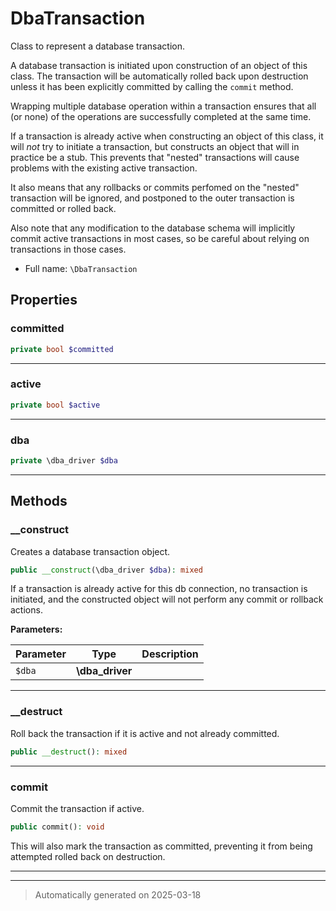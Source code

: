 
# DbaTransaction

Class to represent a database transaction.

A database transaction is initiated upon construction of an object of this
class. The transaction will be automatically rolled back upon destruction
unless it has been explicitly committed by calling the `commit` method.

Wrapping multiple database operation within a transaction ensures that all
(or none) of the operations are successfully completed at the same time.

If a transaction is already active when constructing an object of this
class, it will _not_ try to initiate a transaction, but constructs an object
that will in practice be a stub. This prevents that "nested" transactions
will cause problems with the existing active transaction.

It also means that any rollbacks or commits perfomed on the "nested"
transaction will be ignored, and postponed to the outer transaction is
committed or rolled back.

Also note that any modification to the database schema will implicitly
commit active transactions in most cases, so be careful about relying on
transactions in those cases.

* Full name: `\DbaTransaction`



## Properties


### committed



```php
private bool $committed
```






***

### active



```php
private bool $active
```






***

### dba



```php
private \dba_driver $dba
```






***

## Methods


### __construct

Creates a database transaction object.

```php
public __construct(\dba_driver $dba): mixed
```

If a transaction is already active for this db connection,
no transaction is initiated, and the constructed object will
not perform any commit or rollback actions.






**Parameters:**

| Parameter | Type | Description |
|-----------|------|-------------|
| `$dba` | **\dba_driver** |  |





***

### __destruct

Roll back the transaction if it is active and not already committed.

```php
public __destruct(): mixed
```












***

### commit

Commit the transaction if active.

```php
public commit(): void
```

This will also mark the transaction as committed, preventing it from
being attempted rolled back on destruction.










***


***
> Automatically generated on 2025-03-18
